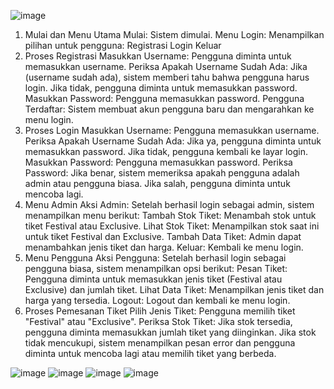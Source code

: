 ![image](https://github.com/user-attachments/assets/0fbbafdd-b0f4-49e9-b232-7b3834459c23)
1. Mulai dan Menu Utama
Mulai: Sistem dimulai.
Menu Login: Menampilkan pilihan untuk pengguna:
Registrasi
Login
Keluar
2. Proses Registrasi
Masukkan Username: Pengguna diminta untuk memasukkan username.
Periksa Apakah Username Sudah Ada:
Jika (username sudah ada), sistem memberi tahu bahwa pengguna harus login.
Jika tidak, pengguna diminta untuk memasukkan password.
Masukkan Password: Pengguna memasukkan password.
Pengguna Terdaftar: Sistem membuat akun pengguna baru dan mengarahkan ke menu login.
3. Proses Login
Masukkan Username: Pengguna memasukkan username.
Periksa Apakah Username Sudah Ada:
Jika ya, pengguna diminta untuk memasukkan password.
Jika tidak, pengguna kembali ke layar login.
Masukkan Password: Pengguna memasukkan password.
Periksa Password:
Jika benar, sistem memeriksa apakah pengguna adalah admin atau pengguna biasa.
Jika salah, pengguna diminta untuk mencoba lagi.
4. Menu Admin
Aksi Admin: Setelah berhasil login sebagai admin, sistem menampilkan menu berikut:
Tambah Stok Tiket: Menambah stok untuk tiket Festival atau Exclusive.
Lihat Stok Tiket: Menampilkan stok saat ini untuk tiket Festival dan Exclusive.
Tambah Data Tiket: Admin dapat menambahkan jenis tiket dan harga.
Keluar: Kembali ke menu login.
5. Menu Pengguna
Aksi Pengguna: Setelah berhasil login sebagai pengguna biasa, sistem menampilkan opsi berikut:
Pesan Tiket: Pengguna diminta untuk memasukkan jenis tiket (Festival atau Exclusive) dan jumlah tiket.
Lihat Data Tiket: Menampilkan jenis tiket dan harga yang tersedia.
Logout: Logout dan kembali ke menu login.
6. Proses Pemesanan Tiket
Pilih Jenis Tiket: Pengguna memilih tiket "Festival" atau "Exclusive".
Periksa Stok Tiket:
Jika stok tersedia, pengguna diminta memasukkan jumlah tiket yang diinginkan.
Jika stok tidak mencukupi, sistem menampilkan pesan error dan pengguna diminta untuk mencoba lagi atau memilih tiket yang berbeda.

![image](https://github.com/user-attachments/assets/5129ff29-0973-4603-9c10-1179235f86e1)
![image](https://github.com/user-attachments/assets/d3ab5654-f62f-49e7-a6e3-7ed65d73f937)
![image](https://github.com/user-attachments/assets/2c91eb45-00b0-4d7b-a7eb-039b3db24875)
![image](https://github.com/user-attachments/assets/21cae9e9-a41f-4fdc-8e0f-2861a7e19e74)




